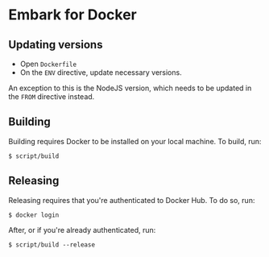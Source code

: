 # Embark for Docker

## Updating versions

* Open `Dockerfile`
* On the `ENV` directive, update necessary versions.

An exception to this is the NodeJS version, which needs to be updated in the `FROM` directive instead.

## Building

Building requires Docker to be installed on your local machine. To build, run:

```
$ script/build
```

## Releasing

Releasing requires that you're authenticated to Docker Hub. To do so, run:

```
$ docker login
```

After, or if you're already authenticated, run:

```
$ script/build --release
```
